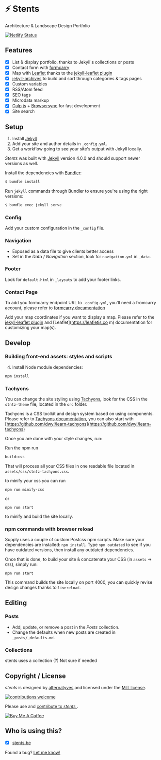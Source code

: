 # ⚡️ Stents
Architecture &amp; Landscape Design Portfolio

[![Netlify Status](https://api.netlify.com/api/v1/badges/cfe4caf1-1115-4a9e-9690-37c024aece1b/deploy-status)](https://app.netlify.com/sites/stents/deploys)

## Features

- [x] List & display portfolio, thanks to Jekyll's collections or posts
- [x] Contact form with [formcarry](https://www.formcarry.com)
- [x] Map with [Leaflet](https://leafletjs.com "Leaflet is the leading open-source JavaScript library for mobile-friendly interactive maps.") thanks to the [jekyll-leaflet plugin](https://github.com/DavidJVitale/jekyll-leaflet)
- [x] [jekyll-archives](https://github.com/jekyll/jekyll-archives) to build and sort through categories & tags pages
- [x] Custom variables
- [x] RSS/Atom feed
- [x] SEO tags
- [x] Microdata markup
- [x] [Gulp.js](https://gulpjs.com) + [Browsersync](https://www.browsersync.io) for fast development
- [x] Site search

## Setup

1. Install [Jekyll](https://jekyllrb.com/docs/installation/)
2. Add your site and author details in `_config.yml`.
3. Get a workflow going to see your site's output with Jekyll locally.

*Stents* was built with [Jekyll](http://jekyllrb.com/) version 4.0.0 and should support newer versions as well.

Install the dependencies with [Bundler](http://bundler.io/):

~~~bash
$ bundle install
~~~

Run `jekyll` commands through Bundler to ensure you're using the right versions:

~~~bash
$ bundle exec jekyll serve
~~~

### Config
Add your custom configuration in the ```_config``` file.

### Navigation

* Exposed as a data file to give clients better access
* Set in the *Data* / *Navigation* section, look for ```navigation.yml``` in  ```_data```.

### Footer
Look for ```default.html``` in ```_layouts``` to add your footer links.

### Contact Page
To add you formcarry endpoint URL to `_config.yml`, you'll need a fromcarry account, please refer to [formcarry documentation](https://formcarry.com/documentation/getting-started)

Add your map coordinates if you want to display a map. Please refer to the [jekyll-leaflet plugin](https://davidjvitale.com/tech/jekyll-leaflet/getting-started/) and [Leaflet](https://leafletjs.co
  m) documentation for customizing your map(s).


## Develop

### Building front-end assets: styles and scripts

4. Install Node module dependencies:

~~~bash
npm install
~~~

### Tachyons

You can change the site styling using [Tachyons](http://tachyons.io), look for the CSS in the `stntz-theme` file, located in the `src` folder.

Tachyons is a CSS toolkit and design system based on using components. Please refer to [Tachyons documentation](http://tachyons.io/docs/), you can also start with [https://github.com/dwyl/learn-tachyons](https://github.com/dwyl/learn-tachyons)

Once you are done with your style changes, run:

Run the npm run 
~~~bash
build:css
~~~

That will process all your CSS files in one readable file located in `assets/css/stntz-tachyons.css`. 

to minify your css you can run 

```
npm run minify-css
```

or 

```
npm run start
```

to minify and build the site locally.


### npm commands with browser reload

Supply uses a couple of custom Postcss npm scripts. Make sure your dependencies are installed: `npm install`. Type `npm outdated` to see if you have outdated versions, then install any outdated dependencies.

Once that is done, to build your site & concatenate your CSS (in `assets` -> `CSS`), simply run:

```
npm run start
```

This command builds the site locally on port 4000, you can quickly revise design changes thanks to `livereload`.
## Editing

### Posts

* Add, update, or remove a post in the *Posts* collection.
* Change the defaults when new posts are created in `_posts/_defaults.md`.

### Collections
stents uses a collection (?)
Not sure if needed


## Copyright / License
*stents* is designed by [alternatyves](https://alternatyves.com/) and licensed under the [MIT license](https://github.com/YJPL/stents/blob/master/LICENSE).

[![contributions welcome](https://img.shields.io/badge/contributions-welcome-brightgreen.svg?style=flat)](https://github.com/YJPL/stents/pulls)

Please use and [contribute to *stents* ](https://github.com/YJPL/stents/pulls).

<a href="https://www.buymeacoffee.com/alternatyves/" target="_blank"><img src="https://www.buymeacoffee.com/assets/img/custom_images/orange_img.png" alt="Buy Me A Coffee" style="height: auto !important;width: auto !important;" ></a>

## Who is using this?

- [x] [stents.be](https://templates.stents)

Found a bug? [Let me know!](https://github.com/YJPL/stents/edit/master/README.md)
